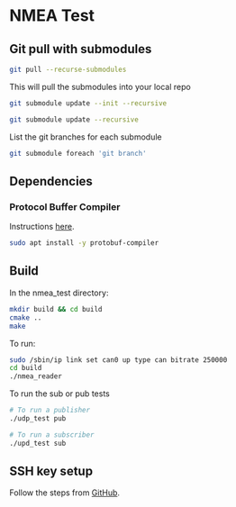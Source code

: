 # NMEA Test

## Git pull with submodules

```bash
git pull --recurse-submodules
```

This will pull the submodules into your local repo

```bash
git submodule update --init --recursive
```

```bash
git submodule update --recursive
```

List the git branches for each submodule

```bash
git submodule foreach 'git branch'
```

## Dependencies

### Protocol Buffer Compiler

Instructions [here](https://grpc.io/docs/protoc-installation/).

```bash
sudo apt install -y protobuf-compiler
```

## Build

In the nmea_test directory:

```bash
mkdir build && cd build
cmake ..
make
```

To run:

```bash
sudo /sbin/ip link set can0 up type can bitrate 250000
cd build
./nmea_reader
```

To run the sub or pub tests

```bash
# To run a publisher
./udp_test pub 

# To run a subscriber
./upd_test sub
```

## SSH key setup

Follow the steps from [GitHub](https://docs.github.com/en/authentication/connecting-to-github-with-ssh/generating-a-new-ssh-key-and-adding-it-to-the-ssh-agent?platform=linux).
